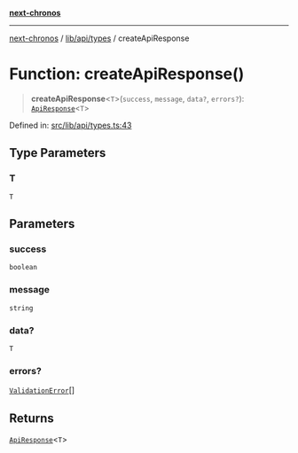 [**next-chronos**](../../../../README.md)

***

[next-chronos](../../../../README.md) / [lib/api/types](../README.md) / createApiResponse

# Function: createApiResponse()

> **createApiResponse**\<`T`\>(`success`, `message`, `data?`, `errors?`): [`ApiResponse`](../../../validation/type-aliases/ApiResponse.md)\<`T`\>

Defined in: [src/lib/api/types.ts:43](https://github.com/Bababum95/next-chronos/blob/41860730c8dd12c16699269e1eee86402c8d1a9f/src/lib/api/types.ts#L43)

## Type Parameters

### T

`T`

## Parameters

### success

`boolean`

### message

`string`

### data?

`T`

### errors?

[`ValidationError`](../../../validation/type-aliases/ValidationError.md)[]

## Returns

[`ApiResponse`](../../../validation/type-aliases/ApiResponse.md)\<`T`\>
